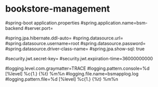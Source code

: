# bookstore-management

#spring-boot application.properties
#spring.application.name=bsm-backend
#server.port=

#spring.jpa.hibernate.ddl-auto=
#spring.datasource.url=
#spring.datasource.username=root
#spring.datasource.password=
#spring.datasource.driver-class-name=
#spring.jpa.show-sql: true

#security.jwt.secret-key=
#security.jwt.expiration-time=36000000000

#logging.level.com.graymatter=TRACE
#logging.pattern.console=%d [%level] %c{1.} {%t} %m%n
#logging.file.name=bsmapplog.log
#logging.pattern.file=%d [%level] %c{1.} {%t} %m%n
